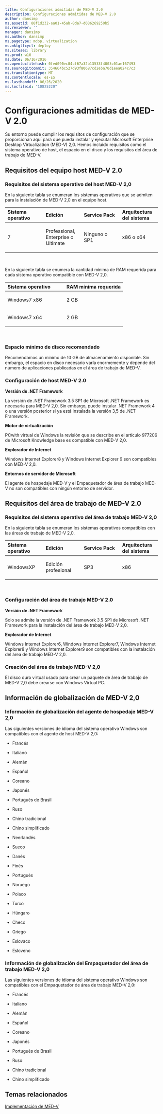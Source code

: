 ```yaml
---
title: Configuraciones admitidas de MED-V 2.0
description: Configuraciones admitidas de MED-V 2.0
author: dansimp
ms.assetid: 88f1d232-aa01-45ab-8da7-d086269250b5
ms.reviewer: ''
manager: dansimp
ms.author: dansimp
ms.pagetype: mdop, virtualization
ms.mktglfcycl: deploy
ms.sitesec: library
ms.prod: w10
ms.date: 06/16/2016
ms.openlocfilehash: 0fed090ec04cf67a32b13533f4003c01ae167493
ms.sourcegitcommit: 354664bc527d93f80687cd2eba70d1eea024c7c3
ms.translationtype: MT
ms.contentlocale: es-ES
ms.lasthandoff: 06/26/2020
ms.locfileid: "10825220"
---
```

# Configuraciones admitidas de MED-V 2.0


Su entorno puede cumplir los requisitos de configuración que se proporcionan aquí para que pueda instalar y ejecutar Microsoft Enterprise Desktop Virtualization (MED-V) 2,0. Hemos incluido requisitos como el sistema operativo de host, el espacio en el disco y los requisitos del área de trabajo de MED-V.

## Requisitos del equipo host MED-V 2.0


### Requisitos del sistema operativo del host MED-V 2,0

En la siguiente tabla se enumeran los sistemas operativos que se admiten para la instalación de MED-V 2,0 en el equipo host.

<table>
<colgroup>
<col width="25%" />
<col width="25%" />
<col width="25%" />
<col width="25%" />
</colgroup>
<thead>
<tr class="header">
<th align="left">Sistema operativo</th>
<th align="left">Edición</th>
<th align="left">Service Pack</th>
<th align="left">Arquitectura del sistema</th>
</tr>
</thead>
<tbody>
<tr class="odd">
<td align="left"><p>7</p></td>
<td align="left"><p>Professional, Enterprise o Ultimate</p></td>
<td align="left"><p>Ninguno o SP1</p></td>
<td align="left"><p>x86 o x64</p></td>
</tr>
</tbody>
</table>

 

En la siguiente tabla se enumera la cantidad mínima de RAM requerida para cada sistema operativo compatible con MED-V 2,0.

<table>
<colgroup>
<col width="50%" />
<col width="50%" />
</colgroup>
<thead>
<tr class="header">
<th align="left">Sistema operativo</th>
<th align="left">RAM mínima requerida</th>
</tr>
</thead>
<tbody>
<tr class="odd">
<td align="left"><p>Windows7 x86</p></td>
<td align="left"><p>2 GB</p></td>
</tr>
<tr class="even">
<td align="left"><p>Windows7 x64</p></td>
<td align="left"><p>2 GB</p></td>
</tr>
</tbody>
</table>

 

### Espacio mínimo de disco recomendado

Recomendamos un mínimo de 10 GB de almacenamiento disponible. Sin embargo, el espacio en disco necesario varía enormemente y depende del número de aplicaciones publicadas en el área de trabajo de MED-V.

### <a href="" id="med-v-2-0-host-configuration-"></a>Configuración de host MED-V 2.0

**Versión de .NET Framework**

La versión de .NET Framework 3.5 SP1 de Microsoft .NET Framework es necesaria para MED-V 2,0. Sin embargo, puede instalar .NET Framework 4 o una versión posterior si ya está instalada la versión 3,5 de .NET Framework.

**Motor de virtualización**

PCwith virtual de Windows la revisión que se describe en el artículo 977206 de Microsoft Knowledge base es compatible con MED-V 2,0.

**Explorador de Internet**

Windows Internet Explorer8 y Windows Internet Explorer 9 son compatibles con MED-V 2,0.

**Entornos de servidor de Microsoft**

El agente de hospedaje MED-V y el Empaquetador de área de trabajo MED-V no son compatibles con ningún entorno de servidor.

## Requisitos del área de trabajo de MED-V 2.0


### Requisitos del sistema operativo del área de trabajo MED-V 2,0

En la siguiente tabla se enumeran los sistemas operativos compatibles con las áreas de trabajo de MED-V 2,0.

<table>
<colgroup>
<col width="25%" />
<col width="25%" />
<col width="25%" />
<col width="25%" />
</colgroup>
<thead>
<tr class="header">
<th align="left">Sistema operativo</th>
<th align="left">Edición</th>
<th align="left">Service Pack</th>
<th align="left">Arquitectura del sistema</th>
</tr>
</thead>
<tbody>
<tr class="odd">
<td align="left"><p>WindowsXP</p></td>
<td align="left"><p>Edición profesional</p></td>
<td align="left"><p>SP3</p></td>
<td align="left"><p>x86</p></td>
</tr>
</tbody>
</table>

 

### <a href="" id="med-v-2-0-workspace-configuration-"></a>Configuración del área de trabajo MED-V 2.0

**Versión de .NET Framework**

Solo se admite la versión de .NET Framework 3.5 SP1 de Microsoft .NET Framework para la instalación del área de trabajo MED-V 2,0.

**Explorador de Internet**

Windows Internet Explorer6, Windows Internet Explorer7, Windows Internet Explorer8 y Windows Internet Explorer9 son compatibles con la instalación del área de trabajo MED-V 2,0.

### Creación del área de trabajo MED-V 2,0

El disco duro virtual usado para crear un paquete de área de trabajo de MED-V 2,0 debe crearse con Windows Virtual PC.

## Información de globalización de MED-V 2,0


### Información de globalización del agente de hospedaje MED-V 2,0

Las siguientes versiones de idioma del sistema operativo Windows son compatibles con el agente de host MED-V 2,0:

-   Francés

-   Italiano

-   Alemán

-   Español

-   Coreano

-   Japonés

-   Portugués de Brasil

-   Ruso

-   Chino tradicional

-   Chino simplificado

-   Neerlandés

-   Sueco

-   Danés

-   Finés

-   Portugués

-   Noruego

-   Polaco

-   Turco

-   Húngaro

-   Checo

-   Griego

-   Eslovaco

-   Esloveno

### Información de globalización del Empaquetador del área de trabajo MED-V 2,0

Las siguientes versiones de idioma del sistema operativo Windows son compatibles con el Empaquetador de área de trabajo MED-V 2,0:

-   Francés

-   Italiano

-   Alemán

-   Español

-   Coreano

-   Japonés

-   Portugués de Brasil

-   Ruso

-   Chino tradicional

-   Chino simplificado

## Temas relacionados


[Implementación de MED-V](deployment-of-med-v.md)

 

 





